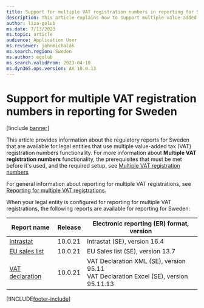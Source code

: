 ```yaml
---
title: Support for multiple VAT registration numbers in reporting for Sweden
description: This article explains how to support multiple value-added tax (VAT) registration numbers in reporting for Sweden.
author: liza-golub
ms.date: 7/13/2023
ms.topic: article
audience: Application User
ms.reviewer: johnmichalak
ms.search.region: Sweden
ms.author: egolub
ms.search.validFrom: 2023-04-10
ms.dyn365.ops.version: AX 10.0.13
---
```


# Support for multiple VAT registration numbers in reporting for Sweden

[!include [banner](../../includes/banner.md)]

This article provides information about the regulatory reports for Sweden that are available for legal entities that use multiple value-added tax (VAT) registration numbers functionality. For more information about **Multiple VAT registration numbers** functionality, the prerequisites that must be met before it's used, and the required setup, see [Multiple VAT registration numbers](../global/emea-multiple-vat-registration-numbers.md)

For general information about reporting for multiple VAT registrations, see [Reporting for multiple VAT registrations](../global/emea-reporting-for-multiple-vat-registrations.md).

When your legal entity is configured for reporting for multiple VAT registrations, the following reports are available for reporting for Sweden:

| Report name     | Release | Electronic reporting (ER) format, version                |
|-----------------|---------|-----------------------------------|
| [Intrastat](emea-swe-intrastat.md)       | 10.0.21 | Intrastat (SE), version 16.4      |
| [EU sales list](emea-swe-eu-sales-list.md)   | 10.0.21 | EU Sales list (SE), version 13.7  |
| [VAT declaration](emea-swe-VAT-declaration-Sweden.md) | 10.0.21 | VAT Declaration XML (SE), version 95.11<br>VAT Declaration Excel (SE), version 95.11.13 |


[!INCLUDE[footer-include](../../../includes/footer-banner.md)]
